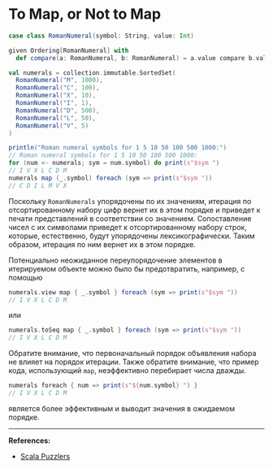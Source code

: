 # To Map, or Not to Map

```scala
case class RomanNumeral(symbol: String, value: Int)

given Ordering[RomanNumeral] with
  def compare(a: RomanNumeral, b: RomanNumeral) = a.value compare b.value

val numerals = collection.immutable.SortedSet(
  RomanNumeral("M", 1000),
  RomanNumeral("C", 100),
  RomanNumeral("X", 10),
  RomanNumeral("I", 1),
  RomanNumeral("D", 500),
  RomanNumeral("L", 50),
  RomanNumeral("V", 5)
)
```

```scala
println("Roman numeral symbols for 1 5 10 50 100 500 1000:")
// Roman numeral symbols for 1 5 10 50 100 500 1000:
for (num <- numerals; sym = num.symbol) do print(s"$sym ")
// I V X L C D M 
numerals map (_.symbol) foreach (sym => print(s"$sym "))
// C D I L M V X
```

Поскольку `RomanNumerals` упорядочены по их значениям, 
итерация по отсортированному набору цифр вернет их в этом порядке 
и приведет к печати представлений в соответствии со значением. 
Сопоставление чисел с их символами приведет к отсортированному набору строк, 
которые, естественно, будут упорядочены лексикографически. 
Таким образом, итерация по ним вернет их в этом порядке. 

Потенциально неожиданное переупорядочение элементов в итерируемом объекте можно было бы предотвратить, 
например, с помощью

```scala
numerals.view map { _.symbol } foreach (sym => print(s"$sym "))
// I V X L C D M
```

или

```scala
numerals.toSeq map { _.symbol } foreach (sym => print(s"$sym "))
// I V X L C D M
```

Обратите внимание, что первоначальный порядок объявления набора не влияет на порядок итерации. 
Также обратите внимание, что пример кода, использующий `map`, неэффективно перебирает числа дважды.


```scala
numerals foreach { num => print(s"${num.symbol} ") }
// I V X L C D M
```

является более эффективным и выводит значения в ожидаемом порядке.


---

**References:**
- [Scala Puzzlers](https://scalapuzzlers.com/index.html#pzzlr-013)
